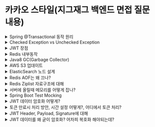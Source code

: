 

# 카카오 스타일(지그재그 백엔드 면접 질문 내용)

  
  
  <details>
  <summary>Spring @Transactional 동작 원리</summary>
  <div markdown="1"> 
    
   - 먼저 정리해서 얘기하자면
    
      1. 스프링은 @Transactional 어노테이션을 가진 메서드를 발견하면, 다이나믹 프록시를 만든다.
    
      2. 해당 프록시 객체는 `TransactionManager`에게 트랜잭션 동작을 위임하는 코드를 가진다.
    
      3. 트랜잭션 매니저는 아래 코드처럼, JDBC 코드를 통해 트랜잭션을 실행한다.
     
   - JDBC 에서 개발자가 직접 트랜잭션을 관리하는 방법은 한가지 밖에 없다.
      ~~~java
      
        //커넥션 풀에서 DB커넥션을 받아왔다고 가정
        Connection connection = dataSource.getConnection();
        
        try(connection){
          connection.setAutoCommit(false); // 자동 커밋 off
          
          // ...DB작업...
          
          connection.commit(); // 성공시 트랜잭션 커밋
          
          
        }catch (SQLException e) {
        
          connection.rollback(); // 오류 발생시 트랜잭션 롤백
        }
      
      ~~~
      
      우리가 사용하는 Spring 과 하이버네이트에서 제공해주는 `@Transactional` 은 알아서 트랜잭션을 관리해주는 마법의 키워드가 아니다. 추상화해서 사용할 뿐이지 실제는 위 코드처럼 JDBC 트랜잭션을 사용하여 구현한다.
      
  - 스프링의 마술, Transaction Management
  - 스프링의 추상화, PlatformTransactionManager
    - 스프링은 트랜잭션 처리를 TransactionManager 객체를 통해 처리합니다.
    - 구현체는 갈아끼울 수 있게 인터페이스인 PlatformTransactionManage가 주입되어 사용된다.
    ~~~java
    
    public interface PlatformTransactionManager {
    
      TransactionStatus getTransaction(@Nullable TransactionDefinition var1) throws TransactionException;
      
      void commit(TransactionStatus var1) throws TransactionException;
      
      void rollback(TransactionStatus var1) throws TransactionException;
     
    } 
    ~~~
    
    물론 구현체마다 거의 동일한 부분이 있을 수 있어서, 이를 구현하는 AbstractPlatformTxManager가 존재한다.
    
    ![image](https://user-images.githubusercontent.com/79154652/168084942-e1296bb7-e286-4a88-adce-24231f6c5fff.png)

    
    
    참고로 테스트 용도로 쓰이는 인메모리 DB는, DataSrouce를 설정하지 않아도 바로 사용이 가능하다.
    
    이는 SpringBoot 에 있는 @AutoConfiguratio에 의해 DataSource 와 JdbcTemplate가 빈으로 생성되기 때문이다.
    
    물론 해당 인메모리 DB Drive 의존성은 있어야 자동설정 됩니다. 스프링은 마술이 아니다.
    
    생성된 DataSource는 의좃넝으로 주입받아서 확인 할 수 있다.
    
    ~~~java
    
    @Component
    public class TestRunner implements ApplicationRunner {
    
    @Autowired
    DataSource datasource;
    
    @Override
    public void run(ApplicationArguments args) throws Exception{
    
    Connection connection = datasource.getConnection();
    
    ...DB작업...
    
    }
    
    ~~~
    
    사용법 1 - TransactionTemlpate 사용
    
    스프링IoC, AOP를 사용하지 않고, 코드로 직접 사용하는 방법이다. 보통 TransactionTemplate를 사용한다.(이 객체는 내부에 PlatformTransactionManager를 사용하고 있다)
    
    ~~~java
    
    @Service
    public class UserService{
    
        @Autowired
        private TransactionTemplate template;
        
        public Long registerUser(User user){
            Long id = template.execute(status ->{
            
                //SQL 실행
                
                return id;
            
            });
        
        }
    
    }
    
    ~~~
    
   물론 @Trnasactional 이 간편하기 때문에 잘 사용하지 않는 방법이다.
   
   다이나믹 프록시의 원리상, @Transactional 의 경우 클래스나 메서드 단위로 밖에 걸수 없다.
   
   예를 들어 [상품구매 - 이메일발송] 인데, 이메일 발송이 취소되었다고 트랜잭션에 의해 롤백 되면 안된다.
   
   이럴 경우 @Transactional 으로 해결하기엔 애매한 상황이 온다.
   
   
   - 프록시 특성상, 트랜잭션은 외부에서 doInternalTransaction()을 호출할 때만 걸린다.
   - 스프링 트랜잭션은 메서드 시작시 커넥션이 생성되고, 메서드 종료시에 커넥션을 풀에 반환한다.
   - 트랜잭션을 세부적으로 걸고 싶다면 아래와 같이 TransactionalTemplate를 사용하면 된다.

          @Transcational에서 지원하는 옵션은 당연히 Template에도 있습니다.
          propagation : 트랜잭션 전파 규칙 설정
          isolation : 트랜잭션 격리 레벨 설정
          readOnly : 읽기 전용 여부 설정
          rollbackFor : 트랜잭션을 롤백할 예외 타입 설정
          noRollbackFor : 트랜잭션을 롤백하지 않을 예외 타입 설정
          timeout : 트랜잭션 타임아웃 시간 설정
   
   </div>
   </details>

   <details>
  <summary>Checked Exception vs Unchecked Exception</summary>
  <div markdown="1"> 
    
    
  `Checked Exception` 과 `Unchecked Exception`의 차이를 알아보기 전에 먼저 예외가 먼지 알아볼 필요가 있다.
    
   - 예외란?
    
      - 입력값에 대한 처리가 불가능 하거나 프로그램 실행중에 참조된 값이 잘못된 경우 등 정상적으로 프로그램의 흐름에서 어긋나는 것을 말한다.
      - 자바에서 예외는 개발자가 직접 처리할 수 있기 때문에 예외 상황을 미리 예측하여 핸들링 한다.
    
   - Checked Exception
        - RuntimeException을 상속하지 않은 클래스를 Checked Exception 이라고 한다.
        - 예외 발생 시 트랜잭션을 롤백하지 않고 예외를 던져준다.(스프링 트랜잭션이 선언된 메소드나 클래스에서)
    
   - UnChecked Exception
        - RuntimeException을 상속하는 클래스를 UnChecked Exception 이라고 한다.
        - 예외 발생시 트랜잭션을 rollback 한다.(트랜잭션이 선언된 메소드나 클래스에서)
        - Try-catc문을 이용해서 RuntimeException을 잡더라도 롤백이 발생한다.
    
    
 [관련 블로그(우아한형제)](https://techblog.woowahan.com/2606/)
    
 [트랜잭션 롤백 관련 블로그](https://suhwan.dev/2020/01/16/spring-transaction-common-mistakes/)
    
    
   </div>
   </details>
   
   
   
  <details>
  <summary>JWT 장점</summary>
  <div markdown="1"> 
  
    - JWT의 주요한 이점은 사용자 인증에 대한 필요한 모든 정보는 토큰 자체에 포함되어 있어 서버에 별도의 인증 저장소가 필요가 없다.
    
    - 쿠키를 전달하지 않아도 되므로 쿠키의 취약점이 사라진다.
        - 쿠키의 취약점
          - XSS(Cross-Site Scripting) 공격
            - XSS 공격은 자바스크립트가 사용자의 컴퓨터에서 실행된다는 점을 이용한 공격.
          - 스니핑 공격
            - 네트워크의 중간에서 남의 패킷정보를 도청하는 해킹 유형중 하나.
          - 공용 PC에서 쿠키 값 유출
            - 쿠키는 사용자의 하드 디스크에 저장되기 때문에 공용 PC인 경우 쉽게 탈취가 가능
    
    - 토큰만 가지고 사용자 식별 및 유효성 검사를 하므로 서버를 `무상태로(stateless)` 로 관리할 수 있다.
      - DB조회나 캐시 데이터 조회 없이 로직만으로 인증이 가능하여 애플리케이션 서버를 확장하는데 용이하다.
    
    
  </div>
  </details>
  
  
  <details>
  <summary>Redis 내부동작</summary>
  <div markdown="1">
    
   - Redis Single Thread
        - 명령어를 실행하는 코어 부분은 Single Thread
        - 결국은 싱글스레드라 atomic 유지
        - 단일 스레드를 사용하여 불필요한 context Switching 및 lock을 고려할 필요가 없고 deadlock이 없어 성능 소모가 없습니다.
        - 주요 명령어는 O(1) 성능을 보이지만, 데이터가 많을 경우 여러개의 키를 다루는 명렁어가 O(n) 성능을 보인다.
    
   - Redis는 휘발성 Memory에 데이터를 저장하기 때문에 Persistent를 지원하기 위해 RDB와 AOF를 지원한다.
        - RDB Snapshot
            - Redis는 Single Thread로 동작하기 때문에 Snapshot을 뜨는 (SAVE)시점에서는 모든 명령어 수행이 제한 대신 백그라운드에서 스냅샷을 뜨는 (BGSAVE)를 지원합니다.
            - 스냅샷은 RDB에서도 사용하고 있는 어떤 특정 시점의 데이터를 DISK에 옮겨담는 방식을 뜻합니다. Blocking 방식의 SAVVE와 Non-blocking 방식의 BGSAVE 방식이 있다.
        - AOF
            - Redis에 데이터를 저장하기 전에 수행되는 명령어들을 별도로 저장하여 해당 명령어로 persistent를 유지할 수 있도록 해줍니다.
            - Redis의 모든 Write/update 연산 자체를 모두 log 파일에 기록하는 형태이다. 서버가 재시작 할 때 write/update를 순차적으로 재실행, 데이터 복구를 한다.
  </div>
  </details>
  
   <details>
  <summary>Java8 GC(Garbage Collector)</summary>
  <div markdown="1">
    
     - JAVA 8 의 Default GC는 병렬 GC이다.
        
          - Parallel GC
            - 이 방식은 `throughput collector`로도 알려진 방식이다. 이 방식의 목표는 `다른 CPU가 대기 상태로 남아 있는 것을 최소화 하는 것이다`.
    
            - 시리얼 콜렉터와 달리 Young 영역에서의 콜렉션을 병렬로 처리한다. 많은 CPU를 사용하기 떄문에 GC의 부하를 줄이고 어플리케이션의 처리량을 증가시킬 수 있다.
            - Young 영역의 GC를 멀티 스레드 방식으로 사용하기 때문에, Serial GC에 비해 상대적으로 Stop the world가 짧다.
               - Old 영역은 아님
               - Old 영역의 GC는 시리얼 콜렉터와 마찬가지로 Mark-Sweep-Compact 콜렉션 알고리즘을 사용한다. 
    
          > Mark-sweep-compact 알고리즘
          > 1. Old 영역으로 이동된 객체들 중 살아 있는 개체를 식별한다(Mark)
            2. Old 영역의 객체들을 훓는 작업을 수행하여 쓰레기 객체를 식별한다.(Sweep)
            3. 필요없는 객체들을 지우고 살아 있는 객체들을 한 곳으로 모은다.(Compact)
    
     - JAVA 11의 Default 는 G1 GC 이다.
            
           - G1 GC
              - JAVA 9 부터 default GC
              - 현재 GC중 Stop-the-world의 시간이 제일 짧음
              - 어떠한 GC 방식보다 처리 속도가 빠르며 큰 메모리 공간에서 멀티 프로세스 기반으로 운영되는 애플리케이션을 위해 고안되었다.
              - CMS CG를 개선하여 만든 GC로 위에서 살펴본 GC와는 다른구조를 가진다.
           - Heap을 Region이라는 일정한 부분으로 나눠서 메모리를 관리한다.
             - 기존 GC처럼 물리적인 영역으로 나누지 않고, Region(지역)이라는 개념을 새로 도입하여 Heap을 균등하게 여러 개의 지역으로 나누고, 각 지역을 역할과 함께 논리적으로 구분하여(Eden 지역인지, Survivor 지역인지, Old 지역인지) 객체를 할당한다.
          
            - G1 GC에서는 Eden, Survivor, Old 역할에 더해 Humongous와 Availalbe/Unused라는 2가지 역할을 추가하였다.
            - Humongous는 Region 크기의 50%를 초과하는 객체를 저장하는 Region을 의미하여, Available/Unused는 사용되지 않는 Region을 의미한다.
            - G1 GC의 핵심은 전체 Heap에 대해서 탐색하지 않고 부분적으로 Region 단위로 탐색하여, 가비지가 많은 Region에만 우선적으로 GC를 수행하는 것이다.
            - G1 GC도 다른 가비지 컬렉션과 마찬가지로 2가지 GC(Minor GC, Major GC) 로 나누어 수행된다.
                - Minor GC
                  - 한 지역에 객체를 할당하다가 해당 지역이 꽉 차면 다른 지역에 객체를 할당하고 Minor GC가 실행된다. G1 GC는 각 지역을 추적하고 있기 때문에, 가비지가 가장 많은 지역을 찾아서 Mark and Sweep을 수행한다.
                  - Eden 지역에서 GC가 수행되면 살아남은 객체는 식별(Mark)하고, 메모리를 회수(Sweep)한다. 그리고 살아남은 객체를 다른지역으로 이동시키게 된다. 복제되는 지역은 Available/Unused 지역이면 해당 지역은 이제 Survivor 영역이 되고, Eden 영역은 Available/Unused 지역이 된다.
    
                - Major GC
                  - 시스템이 계속 운영되다가 객체가 너무 많아 빠르게 메모리를 회수 할 수 없을 때 Major GC가 실행된다. 그리고 여기서 G1 GC와 다른 GC의 차이점이 두각을 보인다.
                  
                  - 기존의 다른 GC 알고리즘은 모든 Heap 영역에서 GC가 수행되었으며, 그에 따라 처리 시간이 상당히 오래 걸림. 하지만 G1 GC는 어느 영역에 가비지가 많은지 알고 있기 떄문에 GC를 수행할 지역을 조합하여 해당 지역에 대해서만 GC를 수행한다. 그리고 이러한 작업은 Concurrent 하게 수행되기 때문에 어플리케이션의 지연도 최소화 할 수 있는 것이다.
  </div>
  </details>
  
   <details>
  <summary>AWS S3 업데이트</summary>
  <div markdown="1">
    
  </div>
  </details>
  
   <details>
  <summary>ElasticSearch 노드 설계</summary>
  <div markdown="1">
    
  </div>
  </details>
  
   <details>
  <summary>Redis AOF는 왜 끄나?</summary>
  <div markdown="1">
    
   - AOF 를 끄는 이유에 대해 설명하기 전에 AOF에 대해 먼저 알아보자
    
      - AOF는 Redis 백업을 위해 지원하는 방식이다.
      - AOF(Append Only File) 방식으로 명령이 실행 될 때 마다 해당 명령이 파일에 기록된다.(데이터 손실이 없음)
        - 명령이 실행되면 바로 작성하는게 아니라 버퍼에 두었다가 주기적으로 파일에 쓰는 방식이다.
      - 기본값으로 appendonly.aof 파일에 기록된다.
        - 조회 명령을 제외한 입력/수정/삭제 명령이 실행될 때 마다 버퍼에 기록 후 파일로 동기화 한다.
      - AOF는 수정이 가능하다.
        - text 파일 이므로 수정이 가능
        - 만약 명령어를 잘못 사용하여 데이터를 잘 못하여 모두 날린 경우. 해당 명령어를 AOF 파일에서 제거한 후 Redis를 재부팅 하면 데이터 손실없이 DB를 사용할 수 있다.
      - AOF의 장점은 서버 장애가 발생해도 데이터 유실이 거의없다.
    
    > 모든 명령이 기록되기 때문에 파일 크기가 커지며, 데이터 로딩이 느려질 수 있다. OS의 파일 크기 제한으로 장애가 발생할 수 있다.
      ReWrite를 통해 파일크기를 줄일 수 있으며, ReWrite를 할 경우 파일의 최종 데이터만 남게된다(Rewrite를 예로 들면 insert 가 1000번 발생한다면 마지막 1번의 데이터만 기록에 남게된다)
    
  </div>
  </details>
  
   <details>
  <summary>Redis Ziplist 자료구조에 대해</summary>
  <div markdown="1">
    
   - Ziplist 가 나온 배경
    
    - Redis에서 주로 사용되는 데이터 타입 중에 실 데이터 외에 메모리를 가장 많이 차지 하고 있는 것은?
    - 바로 `포인터` 이다. 포인터만 제거해도 메모리 사용량을 많이 줄일 수 있다. 그럼 포인터를 갖지 않으려면 어떻게 해야 할까?
    - 새 데이터가 생기면 메모리를 할당하고 거기를 가리키는 포인터를 저장하는 것이 일반적이다. 포인터를 가지지 않는 것은 데이터가 생길때 마다 별도의 메모리를 할당하지 않는 것이다.
    - 기존에 할당받은 메모리를 필요한 만큼 늘려서(resize) 저장하는 것이 바로 Ziplist 이다.
    
   - Ziplist 란?
      
      - 기존에 할당받은 메모리를 필요한 만큼 늘려서 저장하는 것이다. 
      
      - `zlbytes,zltail,zllenentry,entry,zlend` 구조로 생겨먹었다.
        - zlbytes, zltail, zllen이 Header 부분이다. 
        - zlbytes 는 ziplist의 전체 크기로 byte 단위이다. 자료형은 unsigned integer 이다. 4bytes
        - zltail은 tail Entry가 시작 offset을 가진다. 이것도 unsigned integer. 4bytes
        - zllength 는 16byte이고 zliplist entry의 갯수이다. 2bytes
        - zlend는 1byte 이고, 255인 경우 ziplist의 끝을 뜻한다.
        - 선형적인 자료구조이기 때문에 O(N)의 시간복잡도를 가진다.
      
      - Header의 바이트수를 모두 합하면 10bytes 이다.
        - 데이터 없이 빈 ziplist 라면 Header 10Bytes와 zlend 1bytes를 더해서 11bytes 이다.
        - 그러므로 각 항목의 값은 zlbytes=11, zltail=10, zllen=0 이다. zltail이 10인 이유는 0부터 시작하므로 10이 엔트리가 시작하는 offset 이기 때문이다.
        - Entry를 제외한 ziplist의 오버헤드는 11Bytes 이므로 다른 데이터 구조에 비해서 매우적다. 포인터는 하나만 저장해도 8Bytes이다.
    
  </div>
  </details>
  
   <details>
  <summary>서버에 올릴때 메모리를 어떻게 잡나?</summary>
  <div markdown="1">
    
  </div>
  </details>
  
   <details>
  <summary>Spring Boot Test Mocking</summary>
  <div markdown="1">
    
  </div>
  </details>
  
   <details>
  <summary>JWT 데이터 암호화 어떻게?</summary>
  <div markdown="1">
    
    - JWT 암호화는 기본적으로 공개 키 암호 방식(PKC, Public Key Cryptograpyh)를 사용하는데
      비대칭 암호 방식을 이용해 공개 키와 비밀 키를 생성하고 이 키들을 상황에 따라 나누어 가지고 통신한다.
    
    - 서명은 비밀 키가 있는 곳에서만 할 수 있고 공개 키를 가진 어느 곳에서나 이 데이터의 서명을 검증할 수 있다.
      
    - 필자는 프로젝트에서 대칭 알고리즘(1개의 secret key를 공유하는 알고리즘) 인 HS256으로 암호화 하였다.
    
    - Signature로 Header와 Payload 데이터를 base64로 인코딩 한 값이 변조되었는지 아닌지 검사한다.
  </div>
  </details>
  
   <details>
  <summary>토큰 만료시 처리 방안, 시간 설정 어떻게?, 어디에서 토큰 처리?</summary>
  <div markdown="1">
    
    - 
    
  </div>
  </details>
  
   <details>
  <summary>JWT Header, Payload, Signature에 대해</summary>
  <div markdown="1">
    
    - JWT
        - Header 는 JWT를 생성하는 알고리즘과 타입으로 구성되어있다.
    
        - Payload 는 데이터들을 담아서 Base64로 인코딩 한다.
          - Payload는 암호화 하지않아 어떤 누구도 데이터를 들여다 볼 수 있다. 그래서 최소한의 정보만을 담아서 인코딩해야한다.
    
        - Signature 은 Header 와 Payload 값의 위조와 변조에 대해 검증하기 위해 사용하는 부분이다.
           - Header 에 지정한 alg 으로 인코딩한다. 이때 비밀키를 사용하여 서명한다.
        

    
    
  </div>
  </details>
  
   <details>
  <summary>JWT 데이터를 왜 굳이 암호화? 어차피 복호화 해야되는데?</summary>
  <div markdown="1">
    
  </div>
  </details>
